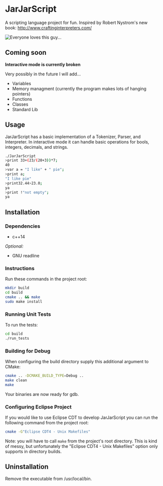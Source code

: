 # JarJarScript

A scripting language project for fun. Inspired by Robert Nystrom's new book: http://www.craftinginterpreters.com/

![Everyone loves this guy...](http://philip-wardlaw.com/images/jarjar.png)

## Coming soon

**Interactive mode is currently broken** 

Very possibly in the future I will add...

- Variables
- Memory managment (currently the program makes lots of hanging pointers)
- Functions
- Classes
- Standard Lib

## Usage

JarJarScript has a basic implementation of a Tokenizer, Parser, and Interpreter. In interactive mode it can handle basic operations for bools, integers, decimals, and strings.

```bash
./JarJarScript 
>print 33+(23/(20+3))*7;
40
>var a = "I like" + " pie";
>print a;
"I like pie"
>print32.44>23.0;
ya
>print !"not empty";
ya
```

## Installation

### Dependencies 

- c++14

*Optional:*

- GNU readline

### Instructions

Run these commands in the project root:
```bash
mkdir build
cd build
cmake .. && make
sudo make install
```

### Running Unit Tests

To run the tests:
```bash
cd build
./run_tests
```

### Building for Debug

When configuring the build directory supply this additional argument to CMake:

```bash
cmake .. -DCMAKE_BUILD_TYPE=Debug ..
make clean
make
```
Your binaries are now ready for gdb.


### Configuring Eclipse Project

If you would like to use Eclipse CDT to develop JarJarScript you can run the following command from the project root:

```bash
cmake -G"Eclipse CDT4 - Unix Makefiles"
```

Note: you will have to call ```make``` from the project's root directory. This is kind of messy, but unfortunately the "Eclipse CDT4 - Unix Makefiles" 
option only supports in directory builds.


## Uninstallation

Remove the executable from /usr/local/bin.




